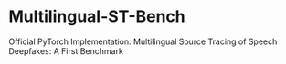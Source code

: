 # Multilingual-ST-Bench
Official PyTorch Implementation: Multilingual Source Tracing of Speech Deepfakes: A First Benchmark
